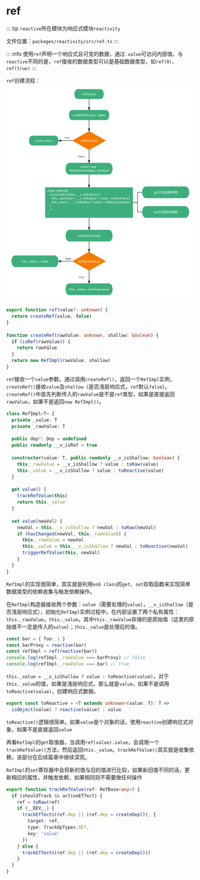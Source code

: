 # ref
::: tip
`reactive`所在模块为响应式模块`reactivity`

文件位置：`packages/reactivity/src/ref.ts`
:::

::: info
使用`ref`声明一个响应式且可变的数据，通过`.value`可访问内部值。与`reactive`不同的是，`ref`接收的数据类型可以是基础数据类型，如`ref(0)`、`ref(true)`
:::

`ref`创建流程：
![ref流程](../../images/ref.png)

```ts
export function ref(value?: unknown) {
  return createRef(value, false)
}

function createRef(rawValue: unknown, shallow: boolean) {
  if (isRef(rawValue)) {
    return rawValue
  }
  return new RefImpl(rawValue, shallow)
}
```

`ref`接收一个`value`参数。通过调用`createRef()`，返回一个`RefImpl`实例，`createRef()`接收`value`及`shallow`（是否浅层响应式，`ref`默认`false`）。`createRef()`中首先判断传入的`rawValue`是不是`ref`类型，如果是直接返回`rawValue`，如果不是返回`new RefImpl()`。

```ts
class RefImpl<T> {
  private _value: T
  private _rawValue: T

  public dep?: Dep = undefined
  public readonly __v_isRef = true

  constructor(value: T, public readonly __v_isShallow: boolean) {
    this._rawValue = __v_isShallow ? value : toRaw(value)
    this._value = __v_isShallow ? value : toReactive(value)
  }

  get value() {
    trackRefValue(this)
    return this._value
  }

  set value(newVal) {
    newVal = this.__v_isShallow ? newVal : toRaw(newVal)
    if (hasChanged(newVal, this._rawValue)) {
      this._rawValue = newVal
      this._value = this.__v_isShallow ? newVal : toReactive(newVal)
      triggerRefValue(this, newVal)
    }
  }
}
```

`RefImpl`的实现很简单，其实就是利用`es6 class`的`get`、`set`存取函数来实现简单数据类型的依赖收集与触发依赖操作。

在`RefImpl`构造器接收两个参数：`value`（需要处理的`value`），`__v_isShallow`（是否浅层响应式），初始化`RefImpl`实例过程中，在内部设置了两个私有属性：`this._rawValue`，`this._value`。其中`this._rawValue`存储的是原始值（这里的原始值不一定是传入的`value`）；`this._value`是处理后的值。

```ts
const bar = { foo: 1 }
const barProxy = reactive(bar)
const refImpl = ref(reactive(bar))
console.log(refImpl._rawValue === barProxy) // false
console.log(refImpl._rawValue === bar) // true
```

`this._value = __v_isShallow ? value : toReactive(value)`，对于`this._value`的值，如果是浅层响应式，那么就是`value`，如果不是调用`toReactive(value)`，创建响应式数据。

```ts
export const toReactive = <T extends unknown>(value: T): T =>
  isObject(value) ? reactive(value) : value
```

`toReactive()`逻辑很简单。如果`value`是个对象的话，使用`reactive`创建响应式对象，如果不是直接返回`value`

再看`RefImpl`的`get`取值器，当调用`ref(value).value`，会调用一个`trackRefValue()`方法，然后返回`this._value`。`trackRefValue()`其实就是收集依赖，该部分在后续篇章中继续深究。

`RefImpl`的`set`寄存器中会将新的值与旧的值进行比较，如果新旧值不同的话，更新相应的属性，并触发依赖，如果相同则不需要做任何操作

```ts
export function trackRefValue(ref: RefBase<any>) {
  if (shouldTrack && activeEffect) {
    ref = toRaw(ref)
    if (__DEV__) {
      trackEffects(ref.dep || (ref.dep = createDep()), {
        target: ref,
        type: TrackOpTypes.GET,
        key: 'value'
      })
    } else {
      trackEffects(ref.dep || (ref.dep = createDep()))
    }
  }
}
```
